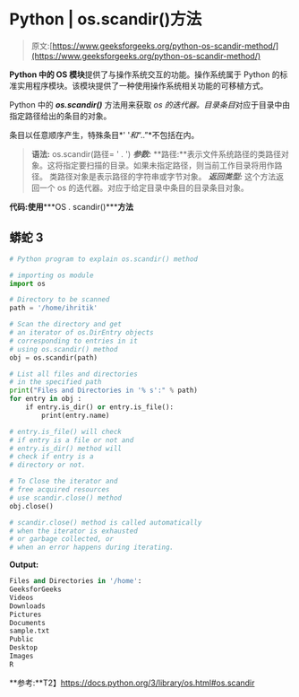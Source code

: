 # Python | os.scandir()方法

> 原文:[https://www.geeksforgeeks.org/python-os-scandir-method/](https://www.geeksforgeeks.org/python-os-scandir-method/)

**Python 中的 OS 模块**提供了与操作系统交互的功能。操作系统属于 Python 的标准实用程序模块。该模块提供了一种使用操作系统相关功能的可移植方式。

Python 中的 ***os.scandir()*** 方法用来获取 *os 的迭代器。目录条目*对应于目录中由指定路径给出的条目的对象。

条目以任意顺序产生，特殊条目*' '*和*“..”*不包括在内。

> **语法:** os.scandir(路径= ' . ')
> ***参数:***
> **路径:**表示文件系统路径的类路径对象。这将指定要扫描的目录。如果未指定路径，则当前工作目录将用作路径。
> 类路径对象是表示路径的字符串或字节对象。
> ***返回类型:*** 这个方法返回一个 os 的迭代器。对应于给定目录中条目的目录条目对象。

**代码:使用*****OS . scandir()*****方法**

## 蟒蛇 3

```py
# Python program to explain os.scandir() method

# importing os module
import os

# Directory to be scanned
path = '/home/ihritik'

# Scan the directory and get
# an iterator of os.DirEntry objects
# corresponding to entries in it
# using os.scandir() method
obj = os.scandir(path)

# List all files and directories
# in the specified path
print("Files and Directories in '% s':" % path)
for entry in obj :
    if entry.is_dir() or entry.is_file():
        print(entry.name)

# entry.is_file() will check
# if entry is a file or not and
# entry.is_dir() method will
# check if entry is a
# directory or not.

# To Close the iterator and
# free acquired resources
# use scandir.close() method
obj.close()

# scandir.close() method is called automatically
# when the iterator is exhausted
# or garbage collected, or
# when an error happens during iterating.
```

**Output:** 

```py
Files and Directories in '/home':
GeeksforGeeks
Videos
Downloads
Pictures
Documents
sample.txt
Public
Desktop
Images
R
```

**参考:**T2】https://docs.python.org/3/library/os.html#os.scandir